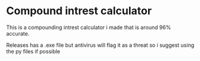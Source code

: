 # Compound intrest calculator

This is a compounding intrest calculator i made that is around 96% accurate.

Releases has a .exe file but antivirus will flag it as a threat so i suggest using the py files if possible
